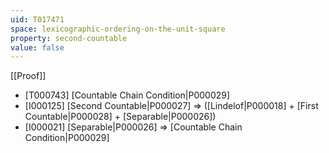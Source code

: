 ```yaml
---
uid: T017471
space: lexicographic-ordering-on-the-unit-square
property: second-countable
value: false
---
```

[[Proof]]

* [T000743] [Countable Chain Condition|P000029]
* [I000125] [Second Countable|P000027] => ([Lindelof|P000018] + [First Countable|P000028] + [Separable|P000026])
* [I000021] [Separable|P000026] => [Countable Chain Condition|P000029]

